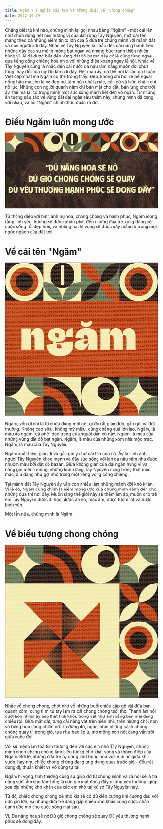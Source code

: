 ```yaml
---
title: Ngăm - Ý nghĩa cái tên và thông điệp về "chong chóng"
date: 2022-10-29
---
```


Chẳng biết từ khi nào, chúng mình lại gọi nhau bằng “Ngăm” - một cái tên như chứa đựng hết mọi hương vị của đất rừng Tây Nguyên, một cái tên mang theo cả những niềm tin to lớn của 5 đứa trẻ chúng mình với mảnh đất và con người nơi đây.
Nhắc về Tây Nguyên là nhắc đến cái nắng hanh trên những dãy cao su mênh mông bạt ngàn và những bức tranh thiên nhiên hùng vĩ. Ai đã được biết đến vùng đất đỏ bazan này có lẽ cũng từng nghe qua tiếng cồng chiêng hoà nhịp với những điệu xoang ngày lễ hội.
Nhắc về Tây Nguyên cũng là nhắc đến cái nước da nâu rám nắng muôn đời chưa từng thay đổi của người dân nơi đây. Nét màu ấy, có thể nói là sắc da thuần Việt đẹp nhất mà Ngăm có thể trông thấy. Đẹp, không chỉ bởi vẻ bề ngoài nồng hậu mà còn là vẻ đẹp nơi tâm hồn chất phác, cần cù và luôn chăm chỉ nỗ lực. Những con người quanh năm chỉ bán mặt cho đất, bán lưng cho trời ấy, thế mà lại có trong mình một sức sống mãnh liệt đến vô ngần.
Từ những ấn tượng sâu sắc về vùng đất đại ngàn sâu thẳm này, chúng mình đã cùng với nhau, và rồi “Ngăm” chính thức được ra đời.

# Điều Ngăm luôn mong ước

![dieu-ngam-luon-mong-uoc](dieu-ngam-luon-mong-uoc.jpg)

Từ thông điệp với hình ảnh nụ hoa, chong chóng và hạnh phúc, Ngăm mong rằng tình yêu thương sẽ được phân phát đến những đứa trẻ xứng đáng có cuộc sống tốt đẹp hơn, và những hạt hi vọng sẽ được nảy mầm từ trong mọi ngóc ngách của đất trời.

# Về cái tên "Ngăm"

![ve-cai-ten-ngam](ve-cai-ten-ngam.jpg)

Ngăm, vốn dĩ chỉ là từ chứa đựng một nét gì đó rất giản đơn, gần gũi và đời thường. Không cao siêu, không mỹ miều, cũng chẳng quá lớn lao.
Ngăm, là màu da ngăm “cà phê” đặc trưng của người dân xứ này.
Ngăm, là màu của những vùng đất đỏ bạt ngàn.
Ngăm, là màu của những xóm nhà mộc mạc.
Ngăm, là màu của Tây Nguyên.

Ngăm xuất hiện, giản dị và gần gũi y như cái tên của nó. Ấy là hình ảnh người Tây Nguyên khoẻ mạnh và đầy sức sống với làn da nâu sậm như được nhuộm màu bởi đất đỏ bazan. Giữa không gian của đại ngàn hùng vĩ và nắng gió mênh mông, những buôn làng Tây Nguyên cũng trông thật mộc mạc, dịu dàng như gợi nhớ trong một tiếng vọng cồng chiêng.

Tại mảnh đất Tây Nguyên ấy vẫn còn nhiều lắm những mảnh đời khó khăn. Vì lẽ đó, Ngăm cũng chính là niềm mong ước của chúng mình dành đến cho những đứa trẻ nơi đây. Muốn rằng thế giới này sẽ thêm ấm áp, muốn cho trẻ em Tây Nguyên được đi học, được ăn no, mặc ấm, được tươm tất và được bình yên.

Một lần nữa, chúng mình là Ngăm.

# Về biểu tượng chong chóng

![ve-bieu-tuong-chong-chong](ve-bieu-tuong-chong-chong.jpg)

Nhắc về chong chóng, chợt nhớ về những buổi chiều gặp gỡ vài đứa bạn quanh xóm, cùng tỉ mỉ tự tay làm ra cái chong chóng tuổi thơ. Thanh âm nói cười hồn nhiên ấy sao thật tinh khôi, trong vắt như ánh nắng ban mai đang chiếu rọi. Giữa mặt đất, từng dải nắng vắt trên hiên nhà, trên những chồi non và bông hoa đang chớm nở. Ta đứng đó, ngắm nhìn những cánh chong chóng quay tít trong gió, tựa như bao ấp ủ, mơ mộng non nớt đang vần trôi giữa cuộc đời.

Với sứ mệnh lan toả tình thương đến với các em nhỏ Tây Nguyên, chúng mình chọn chong chóng làm biểu tượng cho khát vọng và thông điệp của Ngăm. Bởi lẽ, những đứa trẻ ấy cũng như bông hoa vừa mới nở giữa khu vườn, hay như chiếc chong chóng đang ung dung quay trước gió - đều rất dung dị, thuần khiết và vô cùng tự tại.

Ngăm hi vọng, tình thương cùng sự giúp đỡ từ chúng mình và xã hội sẽ là tia nắng sưởi ấm cho tâm hồn; là cơn gió mát đong đầy những yêu thương, giúp xoa dịu những khó khăn của các em nhỏ tại xứ sở Tây Nguyên này.

Từ đó, chiếc chong chóng bé nhỏ kia sẽ có đủ kiên cường khi đương đầu với cơn gió lớn, và những đứa trẻ đang gặp nhiều khó khăn cũng được chắp cánh ước mơ cho cuộc sống mai sau.

Vì,
Đủ nắng hoa sẽ nở
Đủ gió chong chóng sẽ quay
Đủ yêu thương hạnh phúc sẽ đong đầy. 
